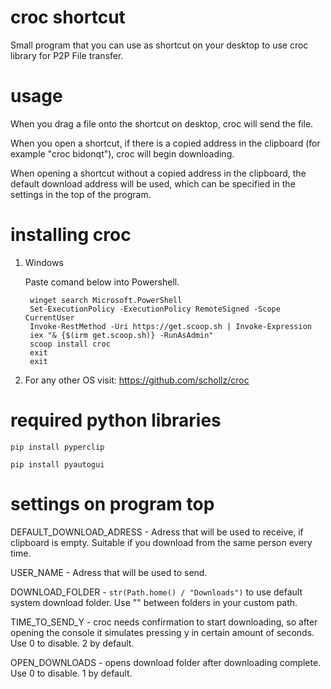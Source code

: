 # croc shortcut
Small program that you can use as shortcut on your desktop to use croc library for P2P File transfer.

# usage
When you drag a file onto the shortcut on desktop, croc will send the file.

When you open a shortcut, if there is a copied address in the clipboard (for example "croc bidonqt"), croc will begin downloading.

When opening a shortcut without a copied address in the clipboard, the default download address will be used, which can be specified in the settings in the top of the program.

# installing croc
1. Windows

   Paste comand below into Powershell.
   ```
    winget search Microsoft.PowerShell
    Set-ExecutionPolicy -ExecutionPolicy RemoteSigned -Scope CurrentUser
    Invoke-RestMethod -Uri https://get.scoop.sh | Invoke-Expression
    iex "& {$(irm get.scoop.sh)} -RunAsAdmin"
    scoop install croc
    exit
    exit
   ```
   
3. For any other OS visit: https://github.com/schollz/croc


# required python libraries
```pip install pyperclip```

```pip install pyautogui```

# settings on program top
DEFAULT_DOWNLOAD_ADRESS - Adress that will be used to receive, if clipboard is empty. Suitable if you download from the same person every time.

USER_NAME - Adress that will be used to send.

DOWNLOAD_FOLDER - ```str(Path.home() / "Downloads")``` to use default system download folder. Use "\" between folders in your custom path.

TIME_TO_SEND_Y - croc needs confirmation to start downloading, so after opening the console it simulates pressing y in certain amount of seconds. Use 0 to disable. 2 by default.

OPEN_DOWNLOADS - opens download folder after downloading complete. Use 0 to disable. 1 by default.
